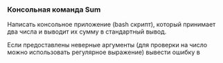 ### Консольная команда Sum
Написать консольное приложение (bash скрипт), который принимает два числа и выводит их сумму в стандартный вывод.

Если предоставлены неверные аргументы (для проверки на число можно использовать регулярное выражение) вывести ошибку в